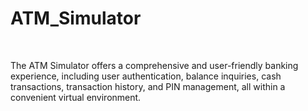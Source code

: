 # ATM_Simulator
<br>
<p>The ATM Simulator offers a comprehensive and user-friendly banking experience, including user authentication, balance inquiries, cash transactions, transaction history, and PIN management, all within a convenient virtual environment.</p>
